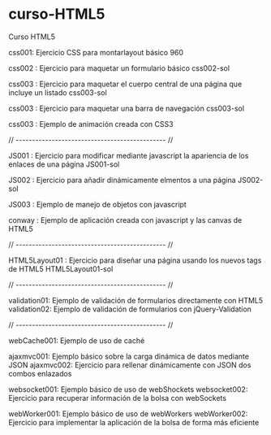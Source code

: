 # curso-HTML5
Curso HTML5

css001: Ejercicio CSS para montarlayout básico 960

css002		: Ejercicio para maquetar un formulario básico
css002-sol

css003		: Ejercicio para maquetar el cuerpo central de una página que incluye un listado
css003-sol

css003		: Ejercicio para maquetar una barra de navegación
css003-sol

css003	: Ejemplo de animación creada con CSS3

// ---------------------------------------------- //

JS001		:  Ejercicio para modificar mediante javascript la apariencia de los enlaces de una página
JS001-sol

JS002		:  Ejercicio para añadir dinámicamente elmentos a una página
JS002-sol

JS003		: Ejemplo de manejo de objetos con javascript

conway		: Ejemplo de aplicación creada con javascript y las canvas de HTML5

// ---------------------------------------------- //

HTML5Layout01		: Ejercicio para diseñar una página usando los nuevos tags de HTML5
HTML5Layout01-sol

// ---------------------------------------------- //

validation01: Ejemplo de validación de formularios directamente con HTML5
validation02: Ejemplo de validación de formularios con jQuery-Validation

// ---------------------------------------------- //

webCache001: Ejemplo de uso de caché

ajaxmvc001: Ejemplo básico sobre la carga dinámica de datos mediante JSON
ajaxmvc002: Ejercicio para rellenar dinámicamente con JSON dos combos enlazados

websocket001: Ejemplo básico de uso de webShockets
websocket002: Ejercicio para recuperar información de la bolsa con webSockets

webWorker001: Ejemplo básico de uso de webWorkers
webWorker002: Ejercicio para implementar la aplicación de la bolsa de forma más eficiente

